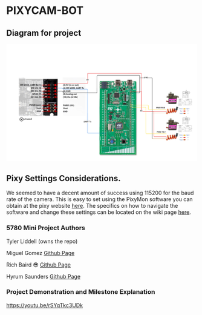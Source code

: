 # PIXYCAM-BOT

## Diagram for project
![Pixy Diagram](https://github.com/tybliddell/5780_MiniProject/blob/main/Pinout_Project_Diagram.png)

## Pixy Settings Considerations. 

We seemed to have a decent amount of success using 115200 for the baud rate of the camera. This is easy to set using the PixyMon software you can obtain at the pixy website [here](https://pixycam.com/downloads-pixy1/). The specifics on how to navigate the software and change these settings can be located on the wiki page [here](https://docs.pixycam.com/wiki/doku.php?id=wiki:v1:porting_guide). 
	
	

### 5780 Mini Project Authors
Tyler Liddell (owns the repo)

Miguel Gomez [Github Page](https://github.com/Mgomez-01)

Rich Baird 😎 [Github Page](https://github.com/richbai90)

Hyrum Saunders [Github Page](https://github.com/hyrum-saunders)

### Project Demonstration and Milestone Explanation
https://youtu.be/rSYqTkc3UDk
